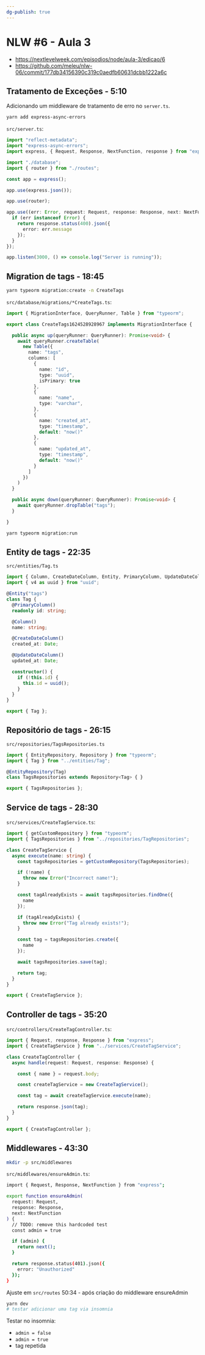 ```yaml
---
dg-publish: true
---
```

# NLW #6 - Aula 3

- <https://nextlevelweek.com/episodios/node/aula-3/edicao/6>
- <https://github.com/meleu/nlw-06/commit/177db34156390c319c0aedfb60631dcbb1222a6c>


## Tratamento de Exceções - 5:10

Adicionando um middleware de tratamento de erro no `server.ts`.

```sh
yarn add express-async-errors
```

`src/server.ts`:
```ts
import "reflect-metadata";
import "express-async-errors";
import express, { Request, Response, NextFunction, response } from "express";

import "./database";
import { router } from "./routes";

const app = express();

app.use(express.json());

app.use(router);

app.use((err: Error, request: Request, response: Response, next: NextFunction) => {
  if (err instanceof Error) {
    return response.status(400).json({
      error: err.message
    });
  }
});

app.listen(3000, () => console.log("Server is running"));
```

## Migration de tags - 18:45

```sh
yarn typeorm migration:create -n CreateTags
```

`src/database/migrations/*CreateTags.ts`:
```ts
import { MigrationInterface, QueryRunner, Table } from "typeorm";

export class CreateTags1624528928967 implements MigrationInterface {

  public async up(queryRunner: QueryRunner): Promise<void> {
    await queryRunner.createTable(
      new Table({
        name: "tags",
        columns: [
          {
            name: "id",
            type: "uuid",
            isPrimary: true
          },
          {
            name: "name",
            type: "varchar",
          },
          {
            name: "created_at",
            type: "timestamp",
            default: "now()"
          },
          {
            name: "updated_at",
            type: "timestamp",
            default: "now()"
          }
        ]
      })
    )
  }

  public async down(queryRunner: QueryRunner): Promise<void> {
    await queryRunner.dropTable("tags");
  }

}
```

```sh
yarn typeorm migration:run
```

## Entity de tags - 22:35

`src/entities/Tag.ts`
```ts
import { Column, CreateDateColumn, Entity, PrimaryColumn, UpdateDateColumn } from "typeorm";
import { v4 as uuid } from "uuid";

@Entity("tags")
class Tag {
  @PrimaryColumn()
  readonly id: string;

  @Column()
  name: string;

  @CreateDateColumn()
  created_at: Date;

  @UpdateDateColumn()
  updated_at: Date;

  constructor() {
    if (!this.id) {
      this.id = uuid();
    }
  }
}

export { Tag };
```

## Repositório de tags - 26:15

`src/repositories/TagsRepositories.ts`
```ts
import { EntityRepository, Repository } from "typeorm";
import { Tag } from "../entities/Tag";

@EntityRepository(Tag)
class TagsRepositories extends Repository<Tag> { }

export { TagsRepositories };
```

## Service de tags - 28:30

`src/services/CreateTagService.ts`:
```ts
import { getCustomRepository } from "typeorm";
import { TagsRepositories } from "../repositories/TagRepositories";

class CreateTagService {
  async execute(name: string) {
    const tagsRepositories = getCustomRepository(TagsRepositories);

    if (!name) {
      throw new Error("Incorrect name!");
    }

    const tagAlreadyExists = await tagsRepositories.findOne({
      name
    });

    if (tagAlreadyExists) {
      throw new Error("Tag already exists!");
    }

    const tag = tagsRepositories.create({
      name
    });

    await tagsRepositories.save(tag);

    return tag;
  }
}

export { CreateTagService };
```

## Controller de tags - 35:20

`src/controllers/CreateTagController.ts`:
```ts
import { Request, response, Response } from "express";
import { CreateTagService } from "../services/CreateTagService";

class CreateTagController {
  async handle(request: Request, response: Response) {

    const { name } = request.body;

    const createTagService = new CreateTagService();

    const tag = await createTagService.execute(name);

    return response.json(tag);
  }
}

export { CreateTagController };
```

## Middlewares - 43:30

```sh
mkdir -p src/middlewares
```

`src/middlewares/ensureAdmin.ts`:
```sh
import { Request, Response, NextFunction } from "express";

export function ensureAdmin(
  request: Request,
  response: Response,
  next: NextFunction
) {
  // TODO: remove this hardcoded test
  const admin = true

  if (admin) {
    return next();
  }

  return response.status(401).json({
    error: "Unauthorized"
  });
}
```

Ajuste em `src/routes` 50:34 - após criação do middleware ensureAdmin

```sh
yarn dev
# testar adicionar uma tag via insomnia
```

Testar no insomnia:
- `admin = false`
- `admin = true`
- tag repetida
